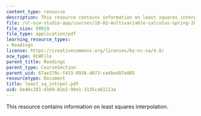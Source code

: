 ```yaml
---
content_type: resource
description: This resource contains information on least squares interpolation.
file: /ol-ocw-studio-app/courses/18-02-multivariable-calculus-spring-2006/be4bc381d16882e29be12135ca61113a_least_sq_intrpol.pdf
file_size: 59919
file_type: application/pdf
learning_resource_types:
- Readings
license: https://creativecommons.org/licenses/by-nc-sa/4.0/
ocw_type: OCWFile
parent_title: Readings
parent_type: CourseSection
parent_uid: 67ae370c-f433-8938-d073-ce4bed07e885
resourcetype: Document
title: least_sq_intrpol.pdf
uid: be4bc381-d168-82e2-9be1-2135ca61113a
---
```

This resource contains information on least squares interpolation.